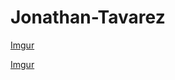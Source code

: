 # Jonathan-Tavarez

[Imgur](http://i.imgur.com/ofSH7hO.png)

[Imgur](http://i.imgur.com/shY1HkV.png)
